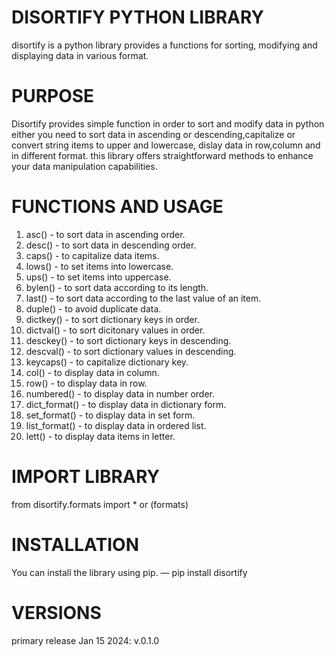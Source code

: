 # DISORTIFY PYTHON LIBRARY
disortify is a python library provides a functions for sorting, modifying and displaying data in various format.


# PURPOSE
Disortify provides simple function in order to sort and modify data in python either you need to sort data in ascending or descending,capitalize or convert string items to upper and lowercase, dislay data in row,column and in different format. this library offers straightforward methods to enhance your data manipulation capabilities.

# FUNCTIONS AND USAGE
1. asc() - to sort data in ascending order.
2. desc() - to sort data in descending order.
3. caps() - to capitalize data items.
4. lows() - to set items into lowercase.
5. ups() - to set items into uppercase.
6. bylen() - to sort data according to its length.
7. last() - to sort data according to the last value of an item.
8. duple() - to avoid duplicate data.
9. dictkey() - to sort dictionary keys in order.
10. dictval() - to sort dicitonary values in order.
11. desckey() - to sort dictionary keys in descending.
12. descval() - to sort dictionary values in descending.
13. keycaps() - to capitalize dictionary key.
14. col() - to display data in column.
15. row() - to display data in row.
16. numbered() - to display data in number order.
17. dict_format() - to display data in dictionary form.
18. set_format() - to display data in set form.
19. list_format() - to display data in ordered list.
20. lett() - to display data items in letter.

# IMPORT LIBRARY
from disortify.formats import * or (formats)

# INSTALLATION
You can install the library using pip.
— pip install disortify

# VERSIONS
primary release Jan 15 2024: v.0.1.0
